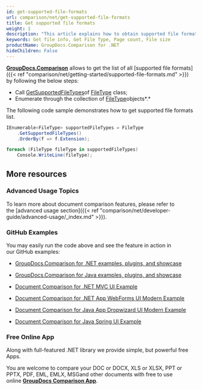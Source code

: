 ```yaml
---
id: get-supported-file-formats
url: comparison/net/get-supported-file-formats
title: Get supported file formats
weight: 1
description: "This article explains how to obtain supported file formats list when viewing documents with GroupDocs.Comparison within your .NET applications."
keywords: Get file info, Get File Type, Page count, File size
productName: GroupDocs.Comparison for .NET
hideChildren: False
---
```

**[GroupDocs.Comparison](https://products.groupdocs.com/comparison/net)** allows to get the list of all [supported file formats]({{< ref "comparison/net/getting-started/supported-file-formats.md" >}}) by following the below steps:

*   Call [GetSupportedFileTypes](https://apireference.groupdocs.com/net/viewer/groupdocs.viewer/filetype/methods/getsupportedfiletypes)of [FileType](https://apireference.groupdocs.com/net/viewer/groupdocs.viewer/filetype) class;
*   Enumerate through the collection of [FileType](https://apireference.groupdocs.com/net/viewer/groupdocs.viewer/filetype)objects*.*

The following code sample demonstrates how to get supported file formats list.

```csharp
IEnumerable<FileType> supportedFileTypes = FileType
	.GetSupportedFileTypes()
	.OrderBy(f => f.Extension);

foreach (FileType fileType in supportedFileTypes)
	Console.WriteLine(fileType);
```

## More resources

### Advanced Usage Topics

To learn more about document comparison features, please refer to the [advanced usage section]({{< ref "comparison/net/developer-guide/advanced-usage/_index.md" >}}).

### GitHub Examples

You may easily run the code above and see the feature in action in our GitHub examples:

*   [GroupDocs.Comparison for .NET examples, plugins, and showcase](https://github.com/groupdocs-comparison/GroupDocs.Comparison-for-.NET)
    
*   [GroupDocs.Comparison for Java examples, plugins, and showcase](https://github.com/groupdocs-comparison/GroupDocs.Comparison-for-Java)
    
*   [Document Comparison for .NET MVC UI Example](https://github.com/groupdocs-comparison/GroupDocs.Comparison-for-.NET-MVC) 
    
*   [Document Comparison for .NET App WebForms UI Modern Example](https://github.com/groupdocs-comparison/GroupDocs.Comparison-for-.NET-WebForms)
    
*   [Document Comparison for Java App Dropwizard UI Modern Example](https://github.com/groupdocs-comparison/GroupDocs.Comparison-for-Java-Dropwizard)
    
*   [Document Comparison for Java Spring UI Example](https://github.com/groupdocs-comparison/GroupDocs.Comparison-for-Java-Spring)
    

### Free Online App

Along with full-featured .NET library we provide simple, but powerful free Apps.

You are welcome to compare your DOC or DOCX, XLS or XLSX, PPT or PPTX, PDF, EML, EMLX, MSGand other documents with free to use online **[GroupDocs Comparison App](https://products.groupdocs.app/comparison)**.
